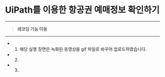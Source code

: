 # UiPath를 이용한 항공권 예매정보 확인하기
-----

>__레코딩 기능 이용__
-----

+ 1. 해당 실행 장면은 녹화된 동영상을 gif 파일로 바꾸어 업로드하였습니다.
+ 2. 
+ 3. 



